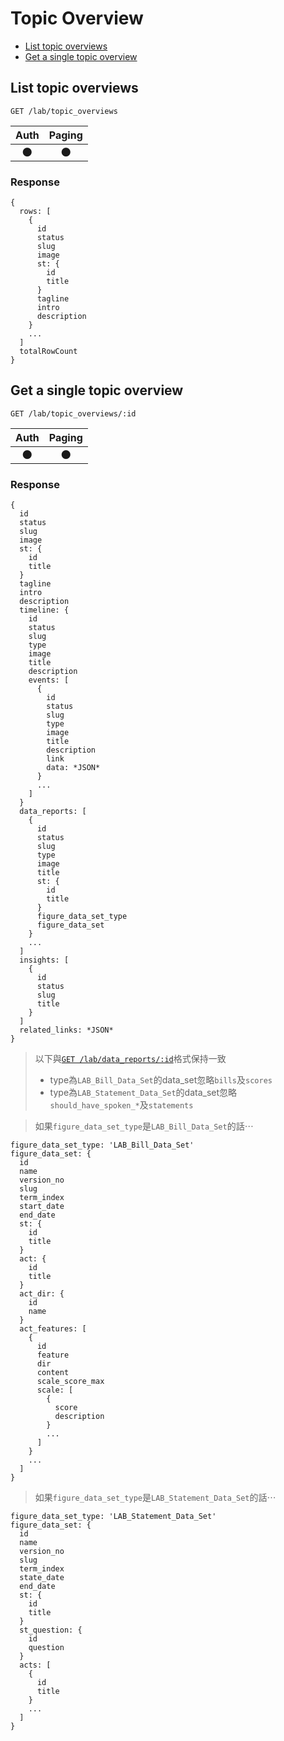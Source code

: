# Topic Overview

- [List topic overviews](#list-topic-overviews)
- [Get a single topic overview](#get-a-single-topic-overview)

## List topic overviews
```
GET /lab/topic_overviews
```

| Auth | Paging |
| :---: | :---: |
| 🌑 | 🌑 |

### Response
```
{
  rows: [
    {
      id
      status
      slug
      image
      st: {
        id
        title
      }
      tagline
      intro
      description
    }
    ...
  ]
  totalRowCount
}
```

## Get a single topic overview
```
GET /lab/topic_overviews/:id
```

| Auth | Paging |
| :---: | :---: |
| 🌑 | 🌑 |

### Response
```
{
  id
  status
  slug
  image
  st: {
    id
    title
  }
  tagline
  intro
  description
  timeline: {
    id
    status
    slug
    type
    image
    title
    description
    events: [
      {
        id
        status
        slug
        type
        image
        title
        description
        link
        data: *JSON*
      }
      ...
    ]
  }
  data_reports: [
    {
      id
      status
      slug
      type
      image
      title
      st: {
        id
        title
      }
      figure_data_set_type
      figure_data_set
    }
    ...
  ]
  insights: [
    {
      id
      status
      slug
      title
    }
  ]
  related_links: *JSON*
}
```

> 以下與[`GET /lab/data_reports/:id`](./data_reports#get-a-single-data-report)格式保持一致
> - type為`LAB_Bill_Data_Set`的data_set忽略`bills`及`scores`
> - type為`LAB_Statement_Data_Set`的data_set忽略`should_have_spoken_*`及`statements`

> 如果`figure_data_set_type`是`LAB_Bill_Data_Set`的話⋯

```
figure_data_set_type: 'LAB_Bill_Data_Set'
figure_data_set: {
  id
  name
  version_no
  slug
  term_index
  start_date
  end_date
  st: {
    id
    title
  }
  act: {
    id
    title
  }
  act_dir: {
    id
    name
  }
  act_features: [
    {
      id
      feature
      dir
      content
      scale_score_max
      scale: [
        {
          score
          description
        }
        ...
      ]
    }
    ...
  ]
}
```

> 如果`figure_data_set_type`是`LAB_Statement_Data_Set`的話⋯

```
figure_data_set_type: 'LAB_Statement_Data_Set'
figure_data_set: {
  id
  name
  version_no
  slug
  term_index
  state_date
  end_date
  st: {
    id
    title
  }
  st_question: {
    id
    question
  }
  acts: [
    {
      id
      title
    }
    ...
  ]
}
```
